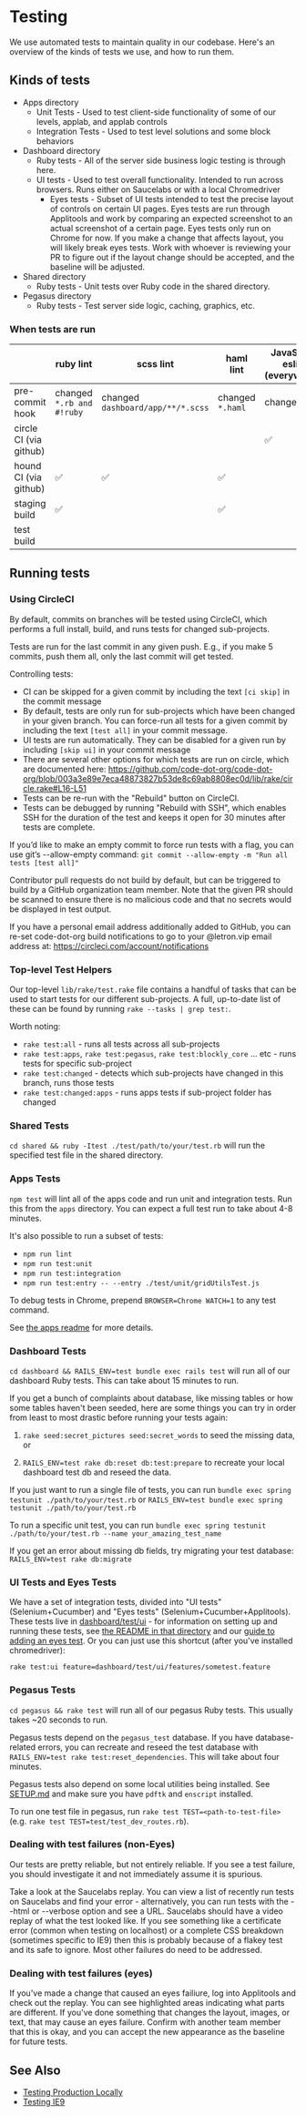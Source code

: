 # Testing

We use automated tests to maintain quality in our codebase. Here's an overview of the kinds of tests we use, and how to run them.

## Kinds of tests
* Apps directory
  * Unit Tests - Used to test client-side functionality of some of our levels, applab, and applab controls
  * Integration Tests - Used to test level solutions and some block behaviors
* Dashboard directory
  * Ruby tests - All of the server side business logic testing is through here.
  * UI tests - Used to test overall functionality. Intended to run across browsers. Runs either on Saucelabs or with a local Chromedriver
    * Eyes tests - Subset of UI tests intended to test the precise layout of controls on certain UI pages. Eyes tests are run through Applitools and work by comparing an expected screenshot to an actual screenshot of a certain page. Eyes tests only run on Chrome for now. If you make a change that affects layout, you will likely break eyes tests. Work with whoever is reviewing your PR to figure out if the layout change should be accepted, and the baseline will be adjusted.
 * Shared directory
   * Ruby tests - Unit tests over Ruby code in the shared directory.
* Pegasus directory
  * Ruby tests - Test server side logic, caching, graphics, etc.

### When tests are run

<!---- Can use http://markdowntable.com/ for reformatting help --->

|                        | ruby lint                 | scss lint                         | haml lint          | JavaScript eslint (everywhere) | apps test          | dashboard unit tests | UI tests (Chrome)  | UI tests (all browsers) | eyes UI tests      | pegasus unit tests | shared unit tests  |
|------------------------|---------------------------|-----------------------------------|--------------------|--------------------------------|--------------------|----------------------|--------------------|-------------------------|--------------------|--------------------|--------------------|
| pre-commit hook        | changed `*.rb and #!ruby` | changed `dashboard/app/**/*.scss` | changed `*.haml`   | changed `*.js`                 |                    |                      |                    |                         |                    |                    |                    |
| circle CI (via github) |                           |                                   |                    | :white_check_mark:             | :white_check_mark: | :white_check_mark:   | :white_check_mark: |                         |                    | :white_check_mark: | :white_check_mark: |
| hound CI (via github)  | :white_check_mark:        | :white_check_mark:                | :white_check_mark: |                                |                    |                      |                    |                         |                    |                    |                    |
| staging build          | :white_check_mark:        |                                   | :white_check_mark: |                                | :white_check_mark: |                      |                    |                         |                    |                    |                    |
| test build             |                           |                                   |                    |                                |                    | :white_check_mark:   | :white_check_mark: | :white_check_mark:      | :white_check_mark: | :white_check_mark: | :white_check_mark: |

## Running tests

### Using CircleCI

By default, commits on branches will be tested using CircleCI, which performs a full install, build, and runs tests for changed sub-projects.

Tests are run for the last commit in any given push. E.g., if you make 5 commits, push them all, only the last commit will get tested.

Controlling tests:

* CI can be skipped for a given commit by including the text `[ci skip]` in the commit message
* By default, tests are only run for sub-projects which have been changed in your given branch. You can force-run all tests for a given commit by including the text `[test all]` in your commit message.
* UI tests are run automatically. They can be disabled for a given run by including `[skip ui]` in your commit message
* There are several other options for which tests are run on circle, which are documented here: https://github.com/code-dot-org/code-dot-org/blob/003a3e89e7eca48873827b53de8c69ab8808ec0d/lib/rake/circle.rake#L16-L51
* Tests can be re-run with the "Rebuild" button on CircleCI.
* Tests can be debugged by running "Rebuild with SSH", which enables SSH for the duration of the test and keeps it open for 30 minutes after tests are complete.

If you’d like to make an empty commit to force run tests with a flag, you can use git’s --allow-empty command: `git commit --allow-empty -m "Run all tests [test all]"`

Contributor pull requests do not build by default, but can be triggered to build by a GitHub organization team member. Note that the given PR should be scanned to ensure there is no malicious code and that no secrets would be displayed in test output.

If you have a personal email address additionally added to GitHub, you can re-set code-dot-org build notifications to go to your @letron.vip email address at: https://circleci.com/account/notifications

### Top-level Test Helpers

Our top-level `lib/rake/test.rake` file contains a handful of tasks that can be used to start tests for our different sub-projects. A full, up-to-date list of these can be found by running `rake --tasks | grep test:`.

Worth noting:

* `rake test:all` - runs all tests across all sub-projects
* `rake test:apps`, `rake test:pegasus`, `rake test:blockly_core` ... etc  - runs tests for specific sub-project
* `rake test:changed` - detects which sub-projects have changed in this branch, runs those tests
* `rake test:changed:apps` - runs apps tests if sub-project folder has changed

### Shared Tests
`cd shared && ruby -Itest ./test/path/to/your/test.rb` will run the specified
test file in the shared directory.

### Apps Tests
`npm test` will lint all of the apps code and run unit and integration tests. Run this from the `apps` directory. You can expect a full test run to take about 4-8 minutes.

It's also possible to run a subset of tests:

* `npm run lint`
* `npm run test:unit`
* `npm run test:integration`
* `npm run test:entry -- --entry ./test/unit/gridUtilsTest.js`

To debug tests in Chrome, prepend `BROWSER=Chrome WATCH=1` to any test command.

See [the apps readme](./apps/README.md) for more details.

### Dashboard Tests
`cd dashboard && RAILS_ENV=test bundle exec rails test` will run all of our dashboard Ruby tests. This can take about 15 minutes to run.

If you get a bunch of complaints about database, like missing tables or how some tables haven't been seeded, here are some things you can try in order from least to most drastic before running your tests again:

1. `rake seed:secret_pictures seed:secret_words` to seed the missing data, or

2. `RAILS_ENV=test rake db:reset db:test:prepare` to recreate your local dashboard test db and reseed the data.

If you just want to run a single file of tests, you can run
`bundle exec spring testunit ./path/to/your/test.rb`
or
`RAILS_ENV=test bundle exec spring testunit ./path/to/your/test.rb`

To run a specific unit test, you can run
`bundle exec spring testunit ./path/to/your/test.rb --name your_amazing_test_name`

If you get an error about missing db fields, try migrating your test database:
`RAILS_ENV=test rake db:migrate`

### UI Tests and Eyes Tests
We have a set of integration tests, divided into "UI tests" (Selenium+Cucumber) and "Eyes tests" (Selenium+Cucumber+Applitools).  These tests live in [dashboard/test/ui](dashboard/test/ui) - for information on setting up and running these tests, see [the README in that directory](dashboard/test/ui) and our [guide to adding an eyes test](docs/testing-with-applitools-eyes.md).
Or you can just use this shortcut (after you've installed chromedriver):

`rake test:ui feature=dashboard/test/ui/features/sometest.feature`

### Pegasus Tests
`cd pegasus && rake test` will run all of our pegasus Ruby tests. This usually takes ~20 seconds to run.

Pegasus tests depend on the `pegasus_test` database.  If you have database-related errors, you can recreate and reseed the test database with `RAILS_ENV=test rake test:reset_dependencies`.  This will take about four minutes.

Pegasus tests also depend on some local utilities being installed.  See [SETUP.md](SETUP.md) and make sure you have `pdftk` and `enscript` installed.

To run one test file in pegasus, run `rake test TEST=<path-to-test-file>` (e.g. `rake test TEST=test/test_dev_routes.rb`).

### Dealing with test failures (non-Eyes)
Our tests are pretty reliable, but not entirely reliable. If you see a test failure, you should investigate it and not immediately assume it is spurious.

Take a look at the Saucelabs replay. You can view a list of recently run tests on Saucelabs and find your error - alternatively, you can run tests with the --html or --verbose option and see a URL. Saucelabs should have a video replay of what the test looked like. If you see something like a certificate error (common when testing on localhost) or a complete CSS breakdown (sometimes specific to IE9) then this is probably because of a flakey test and its safe to ignore. Most other failures do need to be addressed.

### Dealing with test failures (eyes)
If you've made a change that caused an eyes failiure, log into Applitools and check out the replay. You can see highlighted areas indicating what parts are different. If you've done something that changes the layout, images, or text, that may cause an eyes failure. Confirm with another team member that this is okay, and you can accept the new appearance as the baseline for future tests.

## See Also

* [Testing Production Locally](docs/testing-production-locally.md)
* [Testing IE9](docs/testing-ie9.md)
